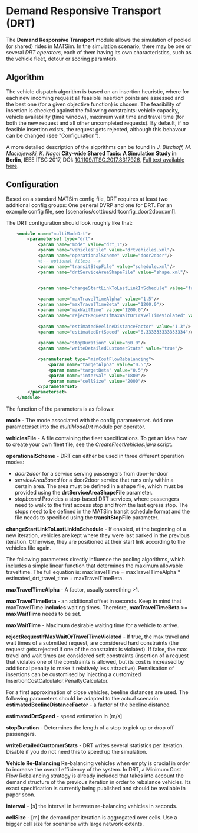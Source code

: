 # Demand Responsive Transport (DRT)

The **Demand Responsive Transport**  module allows the simulation of pooled (or shared) rides in MATSim. 
In the simulation scenario, there may be one or several *DRT operators*, each of them having its own characteristics, such as the vehicle fleet, detour or scoring paramters.

## Algorithm

The vehicle dispatch algorithm is based on an insertion heuristic, where for each new incoming request all feasible insertion points are assessed and the best one (for a given objective function) is chosen. The feasibility of insertion is checked against the following constraints: vehicle capacity, vehicle availability (time window), maximum wait time and travel time (for both the new request and all other uncompleted requests). By default, if no feasible insertion exists, the request gets rejected, although this behavour can be changed (see "Configuration").

A more detailed description of the algorithms can be found in 
*J. Bischoff, M. Maciejewski, K. Nagel* **City-wide Shared Taxis: A Simulation Study in Berlin**, IEEE ITSC 2017, DOI: [10.1109/ITSC.2017.8317926](https://doi.org/10.1109/ITSC.2017.8317926), [Full text available here](http://dx.doi.org/10.14279/depositonce-7734).

## Configuration
Based on a standard MATSim config file, DRT requires at least two additional config groups: One general DVRP and one for DRT. For an example config file, see [scenarios/cottbus/drtconfig_door2door.xml].

The DRT configuration should look roughly like that:

```xml
	<module name="multiModeDrt">
		<parameterset type="drt">
			<param name="mode" value="drt_1"/>
			<param name="vehiclesFile" value="drtvehicles.xml"/>
			<param name="operationalScheme" value="door2door"/>
			<!-- optional files: -->
			<param name="transitStopFile" value="schedule.xml"/>
			<param name="drtServiceAreaShapeFile" value="shape.xml"/>


			<param name="changeStartLinkToLastLinkInSchedule" value="false"/>
			
			<param name="maxTravelTimeAlpha" value="1.5"/>
			<param name="maxTravelTimeBeta" value="1200.0"/>
			<param name="maxWaitTime" value="1200.0"/>
			<param name="rejectRequestIfMaxWaitOrTravelTimeViolated" value="true"/>
			
			<param name="estimatedBeelineDistanceFactor" value="1.3"/>
			<param name="estimatedDrtSpeed" value="8.333333333333334"/>
			
			<param name="stopDuration" value="60.0"/>
			<param name="writeDetailedCustomerStats" value="true"/>

			<parameterset type="minCostFlowRebalancing">
				<param name="targetAlpha" value="0.5"/>
				<param name="targetBeta" value="0.5"/>
				<param name="interval" value="1800"/>
				<param name="cellSize" value="2000"/>
			</parameterset>
		</parameterset>
	</module>
```

The function of the parameters is as follows:

**mode** - The mode associated with the config parameterset. Add one parameterset into the _multiModeDrt_ module per operator.

**vehiclesFile**  - A file containing the fleet specifications. To get an idea how to create your own fleet file, see the _CreateFleetVehicles.java_ script.

**operationalScheme** - DRT can either be used in three different operation modes:
   - _door2door_ for a service serving passengers from door-to-door
   - _serviceAreaBased_ for a door2door service that runs only within a certain area. The area must be defined in a shape file, which must be provided using the **drtServiceAreaShapeFile** parameter.
   - _stopbased_ Provides a stop-based DRT services, where passengers need to walk to the first access stop and from the last egress stop. The stops need to be defined in the MATSim transit schedule format and the file needs to specified using the 
**transitStopFile** parameter.

**changeStartLinkToLastLinkInSchedule** - If enabled, at the beginning of a new iteration, vehicles are kept where they were last parked in the previous iteration. Otherwise, they are positioned at their start link according to the vehicles file again. 


The following parameters directly influence the pooling algorithms, which includes a simple linear function that determines the maximum allowable traveltime. The full equation is:
maxTravelTime = maxTravelTimeAlpha \* estimated_drt_travel_time + maxTravelTimeBeta.

**maxTravelTimeAlpha** - A factor, usually something >1.

**maxTravelTimeBeta** - an additional offset in seconds. Keep in mind that maxTravelTime **includes** waiting times. Therefore, **maxTravelTimeBeta** >= **maxWaitTime** needs to be set.

**maxWaitTime** - Maximum desirable waiting time for a vehicle to arrive. 

**rejectRequestIfMaxWaitOrTravelTimeViolated** - If true, the max travel and wait times of a submitted request, are considered hard constraints (the request gets rejected if one of the constraints is violated). If false, the max travel and wait times are considered soft constraints (insertion of a request that violates one of the constraints is allowed, but its cost is increased by additional penalty to make it relatively less attractive). Penalisation of insertions can be customised by injecting a customized InsertionCostCalculator.PenaltyCalculator.


For a first approximation of close vehicles, beeline distances are used.
The following parameters should be adapted to the actual scenario:
**estimatedBeelineDistanceFactor** - a factor of the beeline distance.

**estimatedDrtSpeed** - speed estimation in \[m/s\]

**stopDuration** - Determines the length of a stop to pick up or drop off passengers.

**writeDetailedCustomerStats** - DRT writes several statistics per iteration. Disable if you do not need this to speed up the simulation.

**Vehicle Re-Balancing**
Re-balancing vehicles when empty is crucial in order to increase the overall efficiency of the system. In DRT, a Minimum Cost Flow Rebalancing strategy is already included that takes into account the demand structure of the previous iteration in order to rebalance vehicles. Its exact specification is currently being published and should be available in paper soon.

**interval** - \[s\] the interval in between re-balancing vehicles in seconds.

**cellSize** - \[m\] the demand per iteration is aggregated over cells. Use a bigger cell size for scenarios with large network extents.
